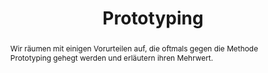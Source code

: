 ---
title: Prototyping
abstract: Wir räumen mit einigen Vorurteilen auf, die oftmals gegen die Methode Prototyping gehegt werden und erläutern ihren Mehrwert.
hero_image_url: url
hero_image_alt: Bild mit Menschen
example_image_url: url
example_image_alt: Bild mit irgendwas
---